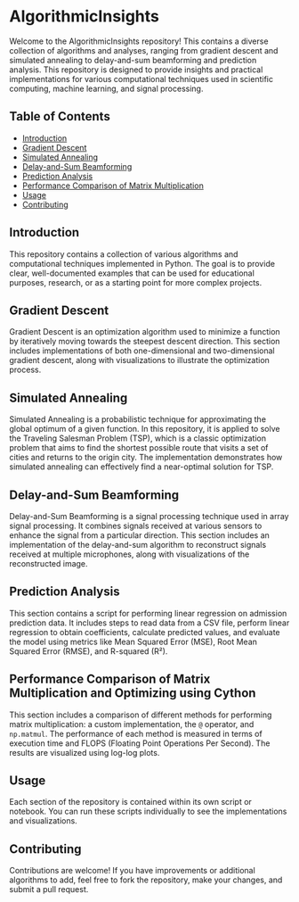 # AlgorithmicInsights

Welcome to the AlgorithmicInsights repository! This contains a diverse collection of algorithms and analyses, ranging from gradient descent and simulated annealing to delay-and-sum beamforming and prediction analysis. This repository is designed to provide insights and practical implementations for various computational techniques used in scientific computing, machine learning, and signal processing.

## Table of Contents

- [Introduction](#introduction)
- [Gradient Descent](#gradient-descent)
- [Simulated Annealing](#simulated-annealing)
- [Delay-and-Sum Beamforming](#delay-and-sum-beamforming)
- [Prediction Analysis](#prediction-analysis)
- [Performance Comparison of Matrix Multiplication](#performance-comparison-of-matrix-multiplication)
- [Usage](#usage)
- [Contributing](#contributing)

## Introduction

This repository contains a collection of various algorithms and computational techniques implemented in Python. The goal is to provide clear, well-documented examples that can be used for educational purposes, research, or as a starting point for more complex projects.

## Gradient Descent

Gradient Descent is an optimization algorithm used to minimize a function by iteratively moving towards the steepest descent direction. This section includes implementations of both one-dimensional and two-dimensional gradient descent, along with visualizations to illustrate the optimization process.

## Simulated Annealing

Simulated Annealing is a probabilistic technique for approximating the global optimum of a given function. In this repository, it is applied to solve the Traveling Salesman Problem (TSP), which is a classic optimization problem that aims to find the shortest possible route that visits a set of cities and returns to the origin city. The implementation demonstrates how simulated annealing can effectively find a near-optimal solution for TSP.

## Delay-and-Sum Beamforming

Delay-and-Sum Beamforming is a signal processing technique used in array signal processing. It combines signals received at various sensors to enhance the signal from a particular direction. This section includes an implementation of the delay-and-sum algorithm to reconstruct signals received at multiple microphones, along with visualizations of the reconstructed image.

## Prediction Analysis

This section contains a script for performing linear regression on admission prediction data. It includes steps to read data from a CSV file, perform linear regression to obtain coefficients, calculate predicted values, and evaluate the model using metrics like Mean Squared Error (MSE), Root Mean Squared Error (RMSE), and R-squared (R²).

## Performance Comparison of Matrix Multiplication and Optimizing using Cython

This section includes a comparison of different methods for performing matrix multiplication: a custom implementation, the `@` operator, and `np.matmul`. The performance of each method is measured in terms of execution time and FLOPS (Floating Point Operations Per Second). The results are visualized using log-log plots.

## Usage

Each section of the repository is contained within its own script or notebook. You can run these scripts individually to see the implementations and visualizations.

## Contributing

Contributions are welcome! If you have improvements or additional algorithms to add, feel free to fork the repository, make your changes, and submit a pull request.
